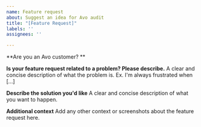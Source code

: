 ```yaml
---
name: Feature request
about: Suggest an idea for Avo audit
title: "[Feature Request]"
labels: ''
assignees: ''

---
```


**Are you an Avo customer? **

**Is your feature request related to a problem? Please describe.**
A clear and concise description of what the problem is. Ex. I'm always frustrated when [...]

**Describe the solution you'd like**
A clear and concise description of what you want to happen.

**Additional context**
Add any other context or screenshots about the feature request here.

